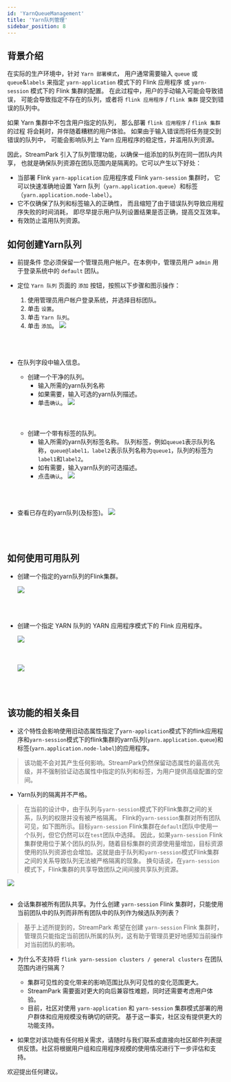 ```yaml
---
id: 'YarnQueueManagement'
title: 'Yarn队列管理'
sidebar_position: 8
---
```


## 背景介绍

在实际的生产环境中，针对 `Yarn 部署模式`，
用户通常需要输入 `queue` 或 `queue`&`labels` 来指定
`yarn-application` 模式下的 Flink 应用程序
或 `yarn-session` 模式下的 Flink 集群的配置。
在此过程中，用户的手动输入可能会导致错误，
可能会导致指定不存在的队列，或者将 `flink 应用程序` / `flink 集群` 
提交到错误的队列中。

如果 Yarn 集群中不包含用户指定的队列，
那么部署 `flink 应用程序` / `flink 集群` 的过程
将会耗时，并伴随着糟糕的用户体验。
如果由于输入错误而将任务提交到错误的队列中，
可能会影响队列上 Yarn 应用程序的稳定性，并滥用队列资源。

因此，StreamPark 引入了队列管理功能，以确保一组添加的队列在同一团队内共享，
也就是确保队列资源在团队范围内是隔离的。它可以产生以下好处：
- 当部署 Flink `yarn-application` 应用程序或 Flink `yarn-session` 集群时，
它可以快速准确地设置 Yarn 队列（`yarn.application.queue`）和标签（`yarn.application.node-label`）。
- 它不仅确保了队列和标签输入的正确性，
而且缩短了由于错误队列导致应用程序失败的时间消耗，
即尽早提示用户队列设置结果是否正确，提高交互效率。
- 有效防止滥用队列资源。

## 如何创建Yarn队列
- 前提条件
  您必须保留一个管理员用户帐户。在本例中，管理员用户 `admin` 用于登录系统中的 `default` 团队。
- 定位 `Yarn 队列` 页面的 `添加` 按钮，按照以下步骤和图示操作：
  1. 使用管理员用户帐户登录系统，并选择目标团队。
  2. 单击 `设置`。
  3. 单击 `Yarn 队列`。
  4. 单击 `添加`。
  <img src="/doc/image/yarn-queue/flow_to_create.png"/><br></br><br></br>

- 在队列字段中输入信息。
  - 创建一个干净的队列。
    - 输入所需的yarn队列名称
    - 如果需要，输入可选的yarn队列描述。
    - 单击`确认`。
    <img src="/doc/image/yarn-queue/flow_to_type_in_pure_queue.png"/><br></br><br></br>
  - 创建一个带有标签的队列。
    - 输入所需的yarn队列标签名称。
      队列标签，例如`queue1`表示队列名称，`queue@label1，label2`表示队列名称为`queue1`，队列的标签为`label1`和`label2`。
    - 如有需要，输入yarn队列的可选描述。
    - 点击`确认`。
  <img src="/doc/image/yarn-queue/flow_to_type_in_pure_queue_labels.png"/><br></br><br></br>
- 查看已存在的yarn队列(及标签)。
  <img src="/doc/image/yarn-queue/existed_queues.png"/><br></br><br></br>


## 如何使用可用队列

- 创建一个指定的yarn队列的Flink集群。
  
  <img src="/doc/image/yarn-queue/available_queues_when_creating_cluster.png"/><br></br><br></br>

- 创建一个指定 YARN 队列的 YARN 应用程序模式下的 Flink 应用程序。

  <img src="/doc/image/yarn-queue/use_yarn_app_mode_to_create_application.png"/><br></br><br></br>
  <img src="/doc/image/yarn-queue/available_queues_when_creating_application.png"/><br></br><br></br>


## 该功能的相关条目

- 这个特性会影响使用旧动态属性指定了`yarn-application`模式下的flink应用程序和`yarn-session`模式下的flink集群的yarn队列(`yarn.application.queue`)和标签(`yarn.application.node-label`)的应用程序。  
> 该功能不会对其产生任何影响。StreamPark仍然保留动态属性的最高优先级，并不强制验证动态属性中指定的队列和标签，为用户提供高级配置的空间。

- Yarn队列的隔离并不严格。
> 在当前的设计中，由于队列与`yarn-session`模式下的Flink集群之间的关系，队列的权限并没有被严格隔离。
> Flink的`yarn-session`集群对所有团队可见，如下图所示。目标`yarn-session` Flink集群在`default`团队中使用一个队列，但它仍然可以在`test`团队中选择。
> 因此，如果`yarn-session` Flink集群使用位于某个团队的队列，随着目标集群的资源使用量增加，目标资源使用的队列资源也会增加。这就是由于队列和`yarn-session`模式Flink集群之间的关系导致队列无法被严格隔离的现象。
> 换句话说，在`yarn-session`模式下，Flink集群的共享导致团队之间间接共享队列资源。

  <img src="/doc/image/yarn-queue/use_yarn_session_mode_to_create_application.png"/><br></br>

- 会话集群被所有团队共享。为什么创建 `yarn-session` Flink 集群时，只能使用当前团队中的队列而非所有团队中的队列作为候选队列列表？
> 基于上述所提到的，StreamPark 希望在创建 `yarn-session` Flink 集群时，管理员只能指定当前团队所属的队列，这有助于管理员更好地感知当前操作对当前团队的影响。

- 为什么不支持将 `flink yarn-session clusters / general clusters` 在团队范围内进行隔离？
  - 集群可见性的变化带来的影响范围比队列可见性的变化范围更大。
  - StreamPark 需要面对更大的向后兼容性难题，同时还需要考虑用户体验。
  - 目前，社区对使用 `yarn-application` 和 `yarn-session` 集群模式部署的用户群体和应用规模没有确切的研究。
    基于这一事实，社区没有提供更大的功能支持。

- 如果您对该功能有任何相关需求，请随时与我们联系或直接向社区邮件列表提供反馈。社区将根据用户组和应用程序规模的使用情况进行下一步评估和支持。

欢迎提出任何建议。
